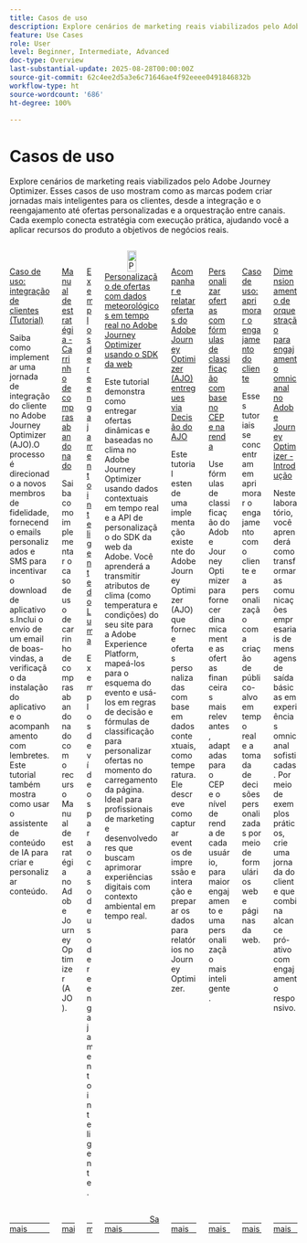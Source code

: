 ```yaml
---
title: Casos de uso
description: Explore cenários de marketing reais viabilizados pelo Adobe Journey Optimizer. Esses casos de uso mostram como as marcas podem criar jornadas mais inteligentes para os clientes, desde a integração e o reengajamento até ofertas personalizadas e a orquestração entre canais. Cada exemplo conecta estratégia com execução prática, ajudando você a aplicar recursos do produto a objetivos de negócios reais.
feature: Use Cases
role: User
level: Beginner, Intermediate, Advanced
doc-type: Overview
last-substantial-update: 2025-08-28T00:00:00Z
source-git-commit: 62c4ee2d5a3e6c71646ae4f92eeee0491846832b
workflow-type: ht
source-wordcount: '686'
ht-degree: 100%

---
```



# Casos de uso

Explore cenários de marketing reais viabilizados pelo Adobe Journey Optimizer. Esses casos de uso mostram como as marcas podem criar jornadas mais inteligentes para os clientes, desde a integração e o reengajamento até ofertas personalizadas e a orquestração entre canais. Cada exemplo conecta estratégia com execução prática, ajudando você a aplicar recursos do produto a objetivos de negócios reais.

<!-- CARDS
* https://experienceleague.adobe.com/pt-br/docs/journey-optimizer-learn/tutorials/use-cases/customer-onboarding
* https://experienceleague.adobe.com/pt-br/docs/journey-optimizer-learn/tutorials/use-cases/abandoned-cart
* https://experienceleague.adobe.com/pt-br/docs/experience-platform/rtcdp/use-cases/personalization-insights-engagement/use-cases-luma
* https://experienceleague.adobe.com/pt-br/docs/journey-optimizer-learn/personalizing-offers-with-real-time-weather-data/introduction
* https://experienceleague.adobe.com/pt-br/docs/journey-optimizer-learn/reporting-on-ajo-od/introduction
* https://experienceleague.adobe.com/pt-br/docs/journey-optimizer-learn/personalizing-offers-with-ranking-formulas-based-on-user-zip-code-and-income/introduction
* https://experienceleague.adobe.com/pt-br/docs/journey-optimizer-learn/tutorials/use-cases/enhance-customer-engagement
* https://experienceleague.adobe.com/pt-br/docs/journey-optimizer-learn/scaling-orchestration-to-omnichannel-engagement/introduction
-->
<!-- START CARDS HTML - DO NOT MODIFY BY HAND -->
<div class="columns">
    <div class="column is-half-tablet is-half-desktop is-one-third-widescreen" aria-label="Use Case - Customer Onboarding (Tutorial)">
        <div class="card" style="height: 100%; display: flex; flex-direction: column; height: 100%;">
            <div class="card-image">
                <figure class="image x-is-16by9">
                    <a href="https://experienceleague.adobe.com/pt-br/docs/journey-optimizer-learn/tutorials/use-cases/customer-onboarding" title="Caso de uso: integração de clientes (Tutorial)" target="_blank" rel="referrer">
                        <img class="is-bordered-r-small" src="https://video.tv.adobe.com/v/3440655/?format=jpeg&nocache=1756417587791&captions=por_br" alt="Caso de uso: integração de clientes (Tutorial)"
                             style="width: 100%; aspect-ratio: 16 / 9; object-fit: cover; overflow: hidden; display: block; margin: auto;">
                    </a>
                </figure>
            </div>
            <div class="card-content is-padded-small" style="display: flex; flex-direction: column; flex-grow: 1; justify-content: space-between;">
                <div class="top-card-content">
                    <p class="headline is-size-6 has-text-weight-bold">
                        <a href="https://experienceleague.adobe.com/pt-br/docs/journey-optimizer-learn/tutorials/use-cases/customer-onboarding" target="_blank" rel="referrer" title="Caso de uso: integração de clientes (Tutorial)">Caso de uso: integração de clientes (Tutorial)</a>
                    </p>
                    <p class="is-size-6">Saiba como implementar uma jornada de integração do cliente no Adobe Journey Optimizer (AJO).O processo é direcionado a novos membros de fidelidade, fornecendo emails personalizados e SMS para incentivar o download de aplicativos.Inclui o envio de um email de boas-vindas, a verificação da instalação do aplicativo e o acompanhamento com lembretes.Este tutorial também mostra como usar o assistente de conteúdo de IA para criar e personalizar conteúdo.</p>
                </div>
                <a href="https://experienceleague.adobe.com/pt-br/docs/journey-optimizer-learn/tutorials/use-cases/customer-onboarding" target="_blank" rel="referrer" class="spectrum-Button spectrum-Button--outline spectrum-Button--primary spectrum-Button--sizeM" style="align-self: flex-start; margin-top: 1rem;">
                    <span class="spectrum-Button-label has-no-wrap has-text-weight-bold">Saiba mais</span>
                </a>
            </div>
        </div>
    </div>
    <div class="column is-half-tablet is-half-desktop is-one-third-widescreen" aria-label="Use Case Playbook - Abandoned shopping cart">
        <div class="card" style="height: 100%; display: flex; flex-direction: column; height: 100%;">
            <div class="card-image">
                <figure class="image x-is-16by9">
                    <a href="https://experienceleague.adobe.com/pt-br/docs/journey-optimizer-learn/tutorials/use-cases/abandoned-cart" title="Manual de estratégia de caso de uso: carrinho de compras abandonado" target="_blank" rel="referrer">
                        <img class="is-bordered-r-small" src="https://video.tv.adobe.com/v/3443969/?format=jpeg&nocache=1756417587818&captions=por_br" alt="Manual de estratégia de caso de uso: carrinho de compras abandonado"
                             style="width: 100%; aspect-ratio: 16 / 9; object-fit: cover; overflow: hidden; display: block; margin: auto;">
                    </a>
                </figure>
            </div>
            <div class="card-content is-padded-small" style="display: flex; flex-direction: column; flex-grow: 1; justify-content: space-between;">
                <div class="top-card-content">
                    <p class="headline is-size-6 has-text-weight-bold">
                        <a href="https://experienceleague.adobe.com/pt-br/docs/journey-optimizer-learn/tutorials/use-cases/abandoned-cart" target="_blank" rel="referrer" title="Manual de estratégia de caso de uso: carrinho de compras abandonado">Manual de estratégia - Carrinho de compras abandonado</a>
                    </p>
                    <p class="is-size-6">Saiba como implementar o caso de uso de carrinho de compras abandonado com o recurso Manual de estratégia no Adobe Journey Optimizer (AJO).</p>
                </div>
                <a href="https://experienceleague.adobe.com/pt-br/docs/journey-optimizer-learn/tutorials/use-cases/abandoned-cart" target="_blank" rel="referrer" class="spectrum-Button spectrum-Button--outline spectrum-Button--primary spectrum-Button--sizeM" style="align-self: flex-start; margin-top: 1rem;">
                    <span class="spectrum-Button-label has-no-wrap has-text-weight-bold">Saiba mais</span>
                </a>
            </div>
        </div>
    </div>
    <div class="column is-half-tablet is-half-desktop is-one-third-widescreen" aria-label="Intelligent Re-engagement Luma examples">
        <div class="card" style="height: 100%; display: flex; flex-direction: column; height: 100%;">
            <div class="card-image">
                <figure class="image x-is-16by9">
                    <a href="https://experienceleague.adobe.com/pt-br/docs/experience-platform/rtcdp/use-cases/personalization-insights-engagement/use-cases-luma" title="Exemplos de reengajamento inteligente do Luma" target="_blank" rel="referrer">
                        <img class="is-bordered-r-small" src="https://video.tv.adobe.com/v/3454278/?format=jpeg&nocache=1756417587792&captions=por_br" alt="Exemplos de reengajamento inteligente do Luma"
                             style="width: 100%; aspect-ratio: 16 / 9; object-fit: cover; overflow: hidden; display: block; margin: auto;">
                    </a>
                </figure>
            </div>
            <div class="card-content is-padded-small" style="display: flex; flex-direction: column; flex-grow: 1; justify-content: space-between;">
                <div class="top-card-content">
                    <p class="headline is-size-6 has-text-weight-bold">
                        <a href="https://experienceleague.adobe.com/pt-br/docs/experience-platform/rtcdp/use-cases/personalization-insights-engagement/use-cases-luma" target="_blank" rel="referrer" title="Exemplos de reengajamento inteligente do Luma">Exemplos de reengajamento inteligente do Luma</a>
                    </p>
                    <p class="is-size-6">Exemplos de vídeos para o caso de uso de reengajamento inteligente.</p>
                </div>
                <a href="https://experienceleague.adobe.com/pt-br/docs/experience-platform/rtcdp/use-cases/personalization-insights-engagement/use-cases-luma" target="_blank" rel="referrer" class="spectrum-Button spectrum-Button--outline spectrum-Button--primary spectrum-Button--sizeM" style="align-self: flex-start; margin-top: 1rem;">
                    <span class="spectrum-Button-label has-no-wrap has-text-weight-bold">Saiba mais</span>
                </a>
            </div>
        </div>
    </div>
    <div class="column is-half-tablet is-half-desktop is-one-third-widescreen" aria-label="Personalizing Offers with Real-Time Weather Data in Adobe Journey Optimizer using Web SDK">
        <div class="card" style="height: 100%; display: flex; flex-direction: column; height: 100%;">
            <div class="card-image">
                <figure class="image x-is-16by9">
                    <a href="https://experienceleague.adobe.com/pt-br/docs/journey-optimizer-learn/personalizing-offers-with-real-time-weather-data/introduction" title="Personalização de ofertas com dados meteorológicos em tempo real no Adobe Journey Optimizer usando o SDK da web" target="_blank" rel="referrer">
                        <img class="is-bordered-r-small" src="https://experienceleague.adobe.com/pt-br/docs/journey-optimizer-learn/personalizing-offers-with-real-time-weather-data/introduction./media_11e634b7fcda118d76753129e5511697a1e5145de.png?width=400&format=png&optimize=medium" alt="Personalização de ofertas com dados meteorológicos em tempo real no Adobe Journey Optimizer usando o SDK da web"
                             style="width: 100%; aspect-ratio: 16 / 9; object-fit: cover; overflow: hidden; display: block; margin: auto;">
                    </a>
                </figure>
            </div>
            <div class="card-content is-padded-small" style="display: flex; flex-direction: column; flex-grow: 1; justify-content: space-between;">
                <div class="top-card-content">
                    <p class="headline is-size-6 has-text-weight-bold">
                        <a href="https://experienceleague.adobe.com/pt-br/docs/journey-optimizer-learn/personalizing-offers-with-real-time-weather-data/introduction" target="_blank" rel="referrer" title="Personalização de ofertas com dados meteorológicos em tempo real no Adobe Journey Optimizer usando o SDK da web">Personalização de ofertas com dados meteorológicos em tempo real no Adobe Journey Optimizer usando o SDK da web</a>
                    </p>
                    <p class="is-size-6">Este tutorial demonstra como entregar ofertas dinâmicas e baseadas no clima no Adobe Journey Optimizer usando dados contextuais em tempo real e a API de personalização do SDK da web da Adobe. Você aprenderá a transmitir atributos de clima (como temperatura e condições) do seu site para a Adobe Experience Platform, mapeá-los para o esquema do evento e usá-los em regras de decisão e fórmulas de classificação para personalizar ofertas no momento do carregamento da página. Ideal para profissionais de marketing e desenvolvedores que buscam aprimorar experiências digitais com contexto ambiental em tempo real.</p>
                </div>
                <a href="https://experienceleague.adobe.com/pt-br/docs/journey-optimizer-learn/personalizing-offers-with-real-time-weather-data/introduction" target="_blank" rel="referrer" class="spectrum-Button spectrum-Button--outline spectrum-Button--primary spectrum-Button--sizeM" style="align-self: flex-start; margin-top: 1rem;">
                    <span class="spectrum-Button-label has-no-wrap has-text-weight-bold">Saiba mais</span>
                </a>
            </div>
        </div>
    </div>
    <div class="column is-half-tablet is-half-desktop is-one-third-widescreen" aria-label="Track and Report Adobe Journey Optimizer (AJO) Offers delivered via AJO Decisioning">
        <div class="card" style="height: 100%; display: flex; flex-direction: column; height: 100%;">
            <div class="card-image">
                <figure class="image x-is-16by9">
                    <a href="https://experienceleague.adobe.com/pt-br/docs/journey-optimizer-learn/reporting-on-ajo-od/introduction" title="Rastrear e relatar ofertas do Adobe Journey Optimizer (AJO) entregues via Decisão do AJO" target="_blank" rel="referrer">
                        <img class="is-bordered-r-small" src="https://experienceleague.adobe.com/pt-br/docs/journey-optimizer-learn/reporting-on-ajo-od/introduction./media_1fb3a58c60be3873b773f9ba694350319c4b8dc4f.png?width=400&format=png&optimize=medium" alt="Rastrear e relatar ofertas do Adobe Journey Optimizer (AJO) entregues via Decisão do AJO"
                             style="width: 100%; aspect-ratio: 16 / 9; object-fit: cover; overflow: hidden; display: block; margin: auto;">
                    </a>
                </figure>
            </div>
            <div class="card-content is-padded-small" style="display: flex; flex-direction: column; flex-grow: 1; justify-content: space-between;">
                <div class="top-card-content">
                    <p class="headline is-size-6 has-text-weight-bold">
                        <a href="https://experienceleague.adobe.com/pt-br/docs/journey-optimizer-learn/reporting-on-ajo-od/introduction" target="_blank" rel="referrer" title="Rastrear e relatar ofertas do Adobe Journey Optimizer (AJO) entregues via Decisão do AJO">Acompanhar e relatar ofertas do Adobe Journey Optimizer (AJO) entregues via Decisão do AJO</a>
                    </p>
                    <p class="is-size-6">Este tutorial estende uma implementação existente do Adobe Journey Optimizer (AJO) que fornece ofertas personalizadas com base em dados contextuais, como temperatura. Ele descreve como capturar eventos de impressão e interação e preparar os dados para relatórios no Journey Optimizer.</p>
                </div>
                <a href="https://experienceleague.adobe.com/pt-br/docs/journey-optimizer-learn/reporting-on-ajo-od/introduction" target="_blank" rel="referrer" class="spectrum-Button spectrum-Button--outline spectrum-Button--primary spectrum-Button--sizeM" style="align-self: flex-start; margin-top: 1rem;">
                    <span class="spectrum-Button-label has-no-wrap has-text-weight-bold">Saiba mais</span>
                </a>
            </div>
        </div>
    </div>
    <div class="column is-half-tablet is-half-desktop is-one-third-widescreen" aria-label="Personalize Offers with Ranking formulas Based on Zip Code and Income">
        <div class="card" style="height: 100%; display: flex; flex-direction: column; height: 100%;">
            <div class="card-image">
                <figure class="image x-is-16by9">
                    <a href="https://experienceleague.adobe.com/pt-br/docs/journey-optimizer-learn/personalizing-offers-with-ranking-formulas-based-on-user-zip-code-and-income/introduction" title="Personalizar ofertas com fórmulas de classificação com base no CEP e na renda" target="_blank" rel="referrer">
                        <img class="is-bordered-r-small" src="https://cdn.experienceleague.adobe.com/thumb/exl-cards/tutorial.png" alt="Personalizar ofertas com fórmulas de classificação com base no CEP e na renda"
                             style="width: 100%; aspect-ratio: 16 / 9; object-fit: cover; overflow: hidden; display: block; margin: auto;">
                    </a>
                </figure>
            </div>
            <div class="card-content is-padded-small" style="display: flex; flex-direction: column; flex-grow: 1; justify-content: space-between;">
                <div class="top-card-content">
                    <p class="headline is-size-6 has-text-weight-bold">
                        <a href="https://experienceleague.adobe.com/pt-br/docs/journey-optimizer-learn/personalizing-offers-with-ranking-formulas-based-on-user-zip-code-and-income/introduction" target="_blank" rel="referrer" title="Personalizar ofertas com fórmulas de classificação com base no CEP e na renda">Personalizar ofertas com fórmulas de classificação com base no CEP e na renda</a>
                    </p>
                    <p class="is-size-6">Use fórmulas de classificação do Adobe Journey Optimizer para fornecer dinamicamente as ofertas financeiras mais relevantes, adaptadas para o CEP e o nível de renda de cada usuário, para maior engajamento e uma personalização mais inteligente.</p>
                </div>
                <a href="https://experienceleague.adobe.com/pt-br/docs/journey-optimizer-learn/personalizing-offers-with-ranking-formulas-based-on-user-zip-code-and-income/introduction" target="_blank" rel="referrer" class="spectrum-Button spectrum-Button--outline spectrum-Button--primary spectrum-Button--sizeM" style="align-self: flex-start; margin-top: 1rem;">
                    <span class="spectrum-Button-label has-no-wrap has-text-weight-bold">Saiba mais</span>
                </a>
            </div>
        </div>
    </div>
    <div class="column is-half-tablet is-half-desktop is-one-third-widescreen" aria-label="Use Case - Enhance customer engagement">
        <div class="card" style="height: 100%; display: flex; flex-direction: column; height: 100%;">
            <div class="card-image">
                <figure class="image x-is-16by9">
                    <a href="https://experienceleague.adobe.com/pt-br/docs/journey-optimizer-learn/tutorials/use-cases/enhance-customer-engagement" title="Caso de uso: aprimorar o engajamento do cliente" target="_blank" rel="referrer">
                        <img class="is-bordered-r-small" src="https://cdn.experienceleague.adobe.com/thumb/exl-cards/tutorial.png" alt="Caso de uso: aprimorar o engajamento do cliente"
                             style="width: 100%; aspect-ratio: 16 / 9; object-fit: cover; overflow: hidden; display: block; margin: auto;">
                    </a>
                </figure>
            </div>
            <div class="card-content is-padded-small" style="display: flex; flex-direction: column; flex-grow: 1; justify-content: space-between;">
                <div class="top-card-content">
                    <p class="headline is-size-6 has-text-weight-bold">
                        <a href="https://experienceleague.adobe.com/pt-br/docs/journey-optimizer-learn/tutorials/use-cases/enhance-customer-engagement" target="_blank" rel="referrer" title="Caso de uso: aprimorar o engajamento do cliente">Caso de uso: aprimorar o engajamento do cliente</a>
                    </p>
                    <p class="is-size-6">Esses tutoriais se concentram em aprimorar o engajamento com o cliente e a personalização com a criação de público-alvo em tempo real e a tomada de decisões personalizadas por meio de formulários web e páginas da web.</p>
                </div>
                <a href="https://experienceleague.adobe.com/pt-br/docs/journey-optimizer-learn/tutorials/use-cases/enhance-customer-engagement" target="_blank" rel="referrer" class="spectrum-Button spectrum-Button--outline spectrum-Button--primary spectrum-Button--sizeM" style="align-self: flex-start; margin-top: 1rem;">
                    <span class="spectrum-Button-label has-no-wrap has-text-weight-bold">Saiba mais</span>
                </a>
            </div>
        </div>
    </div>
    <div class="column is-half-tablet is-half-desktop is-one-third-widescreen" aria-label="Scaling orchestration to omnichannel engagement in Adobe Journey Optimizer - Introduction">
        <div class="card" style="height: 100%; display: flex; flex-direction: column; height: 100%;">
            <div class="card-image">
                <figure class="image x-is-16by9">
                    <a href="https://experienceleague.adobe.com/pt-br/docs/journey-optimizer-learn/scaling-orchestration-to-omnichannel-engagement/introduction" title="Dimensionamento de orquestração para engajamento omnicanal no Adobe Journey Optimizer - Introdução" target="_blank" rel="referrer">
                        <img class="is-bordered-r-small" src="https://video.tv.adobe.com/v/3457828/?format=jpeg&nocache=1756417587802" alt="Dimensionamento de orquestração para engajamento omnicanal no Adobe Journey Optimizer - Introdução"
                             style="width: 100%; aspect-ratio: 16 / 9; object-fit: cover; overflow: hidden; display: block; margin: auto;">
                    </a>
                </figure>
            </div>
            <div class="card-content is-padded-small" style="display: flex; flex-direction: column; flex-grow: 1; justify-content: space-between;">
                <div class="top-card-content">
                    <p class="headline is-size-6 has-text-weight-bold">
                        <a href="https://experienceleague.adobe.com/pt-br/docs/journey-optimizer-learn/scaling-orchestration-to-omnichannel-engagement/introduction" target="_blank" rel="referrer" title="Dimensionamento de orquestração para engajamento omnicanal no Adobe Journey Optimizer - Introdução">Dimensionamento de orquestração para engajamento omnicanal no Adobe Journey Optimizer - Introdução</a>
                    </p>
                    <p class="is-size-6">Neste laboratório, você aprenderá como transformar as comunicações empresariais de mensagens de saída básicas em experiências omnicanal sofisticadas. Por meio de exemplos práticos, crie uma jornada do cliente que combina alcance pró-ativo com engajamento responsivo. </p>
                </div>
                <a href="https://experienceleague.adobe.com/pt-br/docs/journey-optimizer-learn/scaling-orchestration-to-omnichannel-engagement/introduction" target="_blank" rel="referrer" class="spectrum-Button spectrum-Button--outline spectrum-Button--primary spectrum-Button--sizeM" style="align-self: flex-start; margin-top: 1rem;">
                    <span class="spectrum-Button-label has-no-wrap has-text-weight-bold">Saiba mais</span>
                </a>
            </div>
        </div>
    </div>
</div>
<!-- END CARDS HTML - DO NOT MODIFY BY HAND -->
